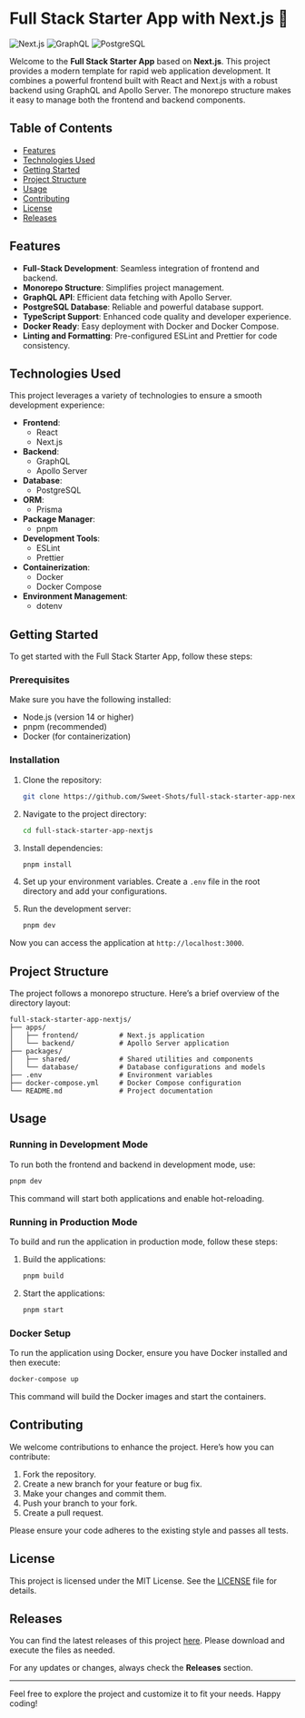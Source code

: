 # Full Stack Starter App with Next.js 🚀

![Next.js](https://img.shields.io/badge/Next.js-000000?style=flat&logo=nextdotjs&logoColor=white) ![GraphQL](https://img.shields.io/badge/GraphQL-E10098?style=flat&logo=graphql&logoColor=white) ![PostgreSQL](https://img.shields.io/badge/PostgreSQL-4169E1?style=flat&logo=postgresql&logoColor=white)

Welcome to the **Full Stack Starter App** based on **Next.js**. This project provides a modern template for rapid web application development. It combines a powerful frontend built with React and Next.js with a robust backend using GraphQL and Apollo Server. The monorepo structure makes it easy to manage both the frontend and backend components.

## Table of Contents

- [Features](#features)
- [Technologies Used](#technologies-used)
- [Getting Started](#getting-started)
- [Project Structure](#project-structure)
- [Usage](#usage)
- [Contributing](#contributing)
- [License](#license)
- [Releases](#releases)

## Features

- **Full-Stack Development**: Seamless integration of frontend and backend.
- **Monorepo Structure**: Simplifies project management.
- **GraphQL API**: Efficient data fetching with Apollo Server.
- **PostgreSQL Database**: Reliable and powerful database support.
- **TypeScript Support**: Enhanced code quality and developer experience.
- **Docker Ready**: Easy deployment with Docker and Docker Compose.
- **Linting and Formatting**: Pre-configured ESLint and Prettier for code consistency.

## Technologies Used

This project leverages a variety of technologies to ensure a smooth development experience:

- **Frontend**: 
  - React
  - Next.js
- **Backend**: 
  - GraphQL
  - Apollo Server
- **Database**: 
  - PostgreSQL
- **ORM**: 
  - Prisma
- **Package Manager**: 
  - pnpm
- **Development Tools**: 
  - ESLint
  - Prettier
- **Containerization**: 
  - Docker
  - Docker Compose
- **Environment Management**: 
  - dotenv

## Getting Started

To get started with the Full Stack Starter App, follow these steps:

### Prerequisites

Make sure you have the following installed:

- Node.js (version 14 or higher)
- pnpm (recommended)
- Docker (for containerization)

### Installation

1. Clone the repository:

   ```bash
   git clone https://github.com/Sweet-Shots/full-stack-starter-app-nextjs.git
   ```

2. Navigate to the project directory:

   ```bash
   cd full-stack-starter-app-nextjs
   ```

3. Install dependencies:

   ```bash
   pnpm install
   ```

4. Set up your environment variables. Create a `.env` file in the root directory and add your configurations.

5. Run the development server:

   ```bash
   pnpm dev
   ```

Now you can access the application at `http://localhost:3000`.

## Project Structure

The project follows a monorepo structure. Here’s a brief overview of the directory layout:

```
full-stack-starter-app-nextjs/
├── apps/
│   ├── frontend/          # Next.js application
│   └── backend/           # Apollo Server application
├── packages/
│   ├── shared/            # Shared utilities and components
│   └── database/          # Database configurations and models
├── .env                   # Environment variables
├── docker-compose.yml     # Docker Compose configuration
└── README.md              # Project documentation
```

## Usage

### Running in Development Mode

To run both the frontend and backend in development mode, use:

```bash
pnpm dev
```

This command will start both applications and enable hot-reloading.

### Running in Production Mode

To build and run the application in production mode, follow these steps:

1. Build the applications:

   ```bash
   pnpm build
   ```

2. Start the applications:

   ```bash
   pnpm start
   ```

### Docker Setup

To run the application using Docker, ensure you have Docker installed and then execute:

```bash
docker-compose up
```

This command will build the Docker images and start the containers.

## Contributing

We welcome contributions to enhance the project. Here’s how you can contribute:

1. Fork the repository.
2. Create a new branch for your feature or bug fix.
3. Make your changes and commit them.
4. Push your branch to your fork.
5. Create a pull request.

Please ensure your code adheres to the existing style and passes all tests.

## License

This project is licensed under the MIT License. See the [LICENSE](LICENSE) file for details.

## Releases

You can find the latest releases of this project [here](https://github.com/Sweet-Shots/full-stack-starter-app-nextjs/releases). Please download and execute the files as needed.

For any updates or changes, always check the **Releases** section.

---

Feel free to explore the project and customize it to fit your needs. Happy coding!